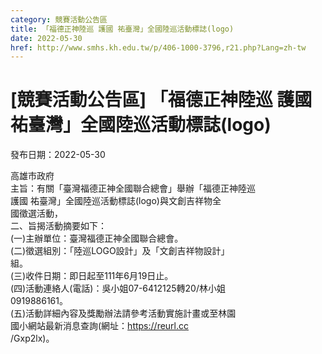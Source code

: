 ```yaml
---
category: 競賽活動公告區
title: 「福德正神陸巡 護國 祐臺灣」全國陸巡活動標誌(logo)
date: 2022-05-30
href: http://www.smhs.kh.edu.tw/p/406-1000-3796,r21.php?Lang=zh-tw
---
```


# [競賽活動公告區] 「福德正神陸巡 護國 祐臺灣」全國陸巡活動標誌(logo)

發布日期：2022-05-30

高雄市政府  
主旨：有關「臺灣福德正神全國聯合總會」舉辦「福德正神陸巡  
護國 祐臺灣」全國陸巡活動標誌(logo)與文創吉祥物全  
國徵選活動，  
二、旨揭活動摘要如下：  
(一)主辦單位：臺灣福德正神全國聯合總會。  
(二)徵選組別：「陸巡LOGO設計」及「文創吉祥物設計」  
組。  
(三)收件日期：即日起至111年6月19日止。  
(四)活動連絡人(電話)：吳小姐07-6412125轉20/林小姐  
0919886161。  
(五)活動詳細內容及獎勵辦法請參考活動實施計畫或至林園  
國小網站最新消息查詢(網址：https://reurl.cc  
/Gxp2lx)。


